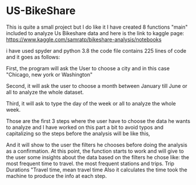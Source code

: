 # US-BikeShare

This is quite a small project but I do like it I have created 8 functions "main" included to analyze Us Bikeshare data and here is the link to kaggle page: https://www.kaggle.com/samratp/bikeshare-analysis/notebooks

i have used spyder and python 3.8 the code file contains 225 lines of code and it goes as follows:

First, the program will ask the User to choose a city and in this case "Chicago, new york or Washington"

Second, it will ask the user to choose a month between January till June or all to analyze the whole dataset.

Third, it will ask to type the day of the week or all to analyze the whole week.

Those are the first 3 steps where the user have to choose the data he wants to analyze and I have worked on this part a bit to avoid typos and capitalizing so the steps before the analysis will be like this,



And it will show to the user the filters he chooses before doing the analysis as a confirmation.
At this point, the function starts to work and will give to the user some insights about the data based on the filters he chose like:
the most frequent time to travel.
the most frequent stations and trips.
Trip Durations "Travel time, mean travel time
Also it calculates the time took the machine to produce the info at each step.
